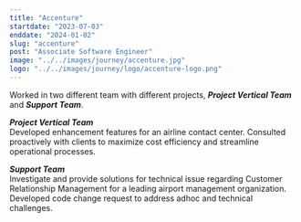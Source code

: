 ```yaml
---
title: "Accenture"
startdate: "2023-07-03"
enddate: "2024-01-02"
slug: "accenture"
post: "Associate Software Engineer"
image: "../../images/journey/accenture.jpg"
logo: "../../images/journey/logo/accenture-logo.png"
---
```

Worked in two different team with different projects, ***Project Vertical Team*** and ***Support Team***.

***Project Vertical Team***\
Developed enhancement features for an airline contact center.
Consulted proactively with clients to maximize cost efficiency and streamline operational processes. 

***Support Team***\
Investigate and provide solutions for technical issue regarding Customer Relationship Management for a leading airport management organization. Developed code change request to address adhoc and technical challenges.